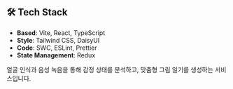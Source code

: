 ## 🛠 Tech Stack
- **Based**: Vite, React, TypeScript
- **Style**: Tailwind CSS, DaisyUI
- **Code**: SWC, ESLint, Prettier
- **State Management**: Redux

얼굴 인식과 음성 녹음을 통해 감정 상태를 분석하고, 맞춤형 그림 일기를 생성하는 서비스입니다.

